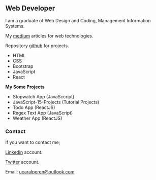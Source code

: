 ## Web Developer

I am a graduate of Web Design and Coding, Management Information Systems.

My [medium](https://medium.com/@ucaralperen) articles for web technologies.

Repository [github](https://github.com/Alperen-ucar) for projects.

- HTML
- CSS
- Bootstrap
- JavaScript
- React


**My Some Projects**
- Stopwatch App (JavaSccript)
- JavaScript-15-Projects (Tutorial Projects)
- Todo App (ReactJS)
- Regex Text App (JavaScript)
- Weather App (ReactJS)

### Contact

If you want to contact me;

[Linkedin](https://www.linkedin.com/in/alperenu%C3%A7ar) account.

[Twitter](https://twitter.com/Ucardev) account.

Email: ucaralperen@outlook.com
